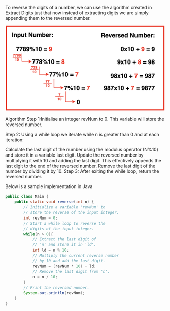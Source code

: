 To reverse the digits of a number, we can use the algorithm created in Extract Digits just that now instead of extracting digits we are simply appending them to the reversed number.

<img src="../../images/reverse_number.png">



Algorithm
Step 1:Initialise an integer revNum to 0. This variable will store the reversed number.

Step 2: Using a while loop we iterate while n is greater than 0 and at each iteration:

Calculate the last digit of the number using the modulus operator (N%10) and store it in a variable last digit.
Update the reversed number by multiplying it with 10 and adding the last digit. This effectively appends the last digit to the end of the reversed number.
Remove the last digit of the number by dividing it by 10.
Step 3: After exiting the while loop, return the reversed number.

Below is a sample implementation in Java
```java
public class Main {
    public static void reverse(int n) {
        // Initialize a variable 'revNum' to
        // store the reverse of the input integer.
        int revNum = 0;
        // Start a while loop to reverse the
        // digits of the input integer.
        while(n > 0){
            // Extract the last digit of
            // 'n' and store it in 'ld'.
            int ld = n % 10;
            // Multiply the current reverse number
            // by 10 and add the last digit.
            revNum = (revNum * 10) + ld;
            // Remove the last digit from 'n'.
            n = n / 10;
        }
        // Print the reversed number.
        System.out.println(revNum);
    }
}
```